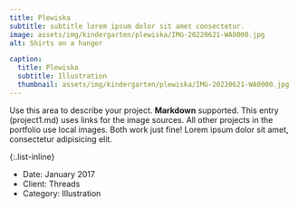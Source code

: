 ```yaml
---
title: Plewiska
subtitle: subtitle lorem ipsum dolor sit amet consectetur.
image: assets/img/kindergarten/plewiska/IMG-20220621-WA0000.jpg
alt: Shirts on a hanger

caption:
  title: Plewiska
  subtitle: Illustration
  thumbnail: assets/img/kindergarten/plewiska/IMG-20220621-WA0000.jpg
---
```


Use this area to describe your project. **Markdown** supported. This entry (project1.md) uses links for the image sources. All other projects in the portfolio use local images. Both work just fine! Lorem ipsum dolor sit amet, consectetur adipisicing elit.

{:.list-inline}

- Date: January 2017
- Client: Threads
- Category: Illustration
